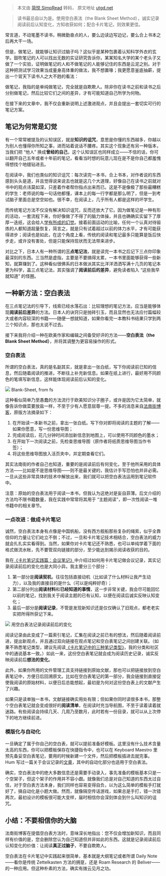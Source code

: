 > 本文由 [简悦 SimpRead](http://ksria.com/simpread/) 转码， 原文地址 [utgd.net](https://utgd.net/article/20113)

> 读书最忌自以为是。使用空白表法（the Blank Sheet Method），诚实记录阅读前后认知变化，方知收获如何；配合卡片笔记，则效果更佳。

常言道，不动笔墨不读书，稍微勤奋点的人，要么边读边写边记，要么合上书本之后再大干一场。

但是，做笔记，就能够让知识过脑子吗？这似乎是某种包裹着认知科学外衣的玄学。鼓吹笔记的人可以找出无数的实证研究告诉你，某某知名大学的某个老头子又做了一个实验，证明做笔记的人和不做笔记的人能够记住的东西是云泥之别。对于这种把测试学习效果当成量身高体重的做法，我不想置喙；我更愿意釜底抽薪，提出一个冐天下读书人之大不韪的看法：

做笔记，我指的是单纯做笔记，完全就是自欺欺人。除非你在读书之前和读书之后分别做笔记，然后比较它们之间的差异，才有可能知道自己所学为何物。

在接下来的文章中，我不仅会重新说明上述激进观点，并且会提出一套切实可行的笔记方案。

笔记为何常是幻觉
--------

有一个常常被提及的认知误区，就是**知识的诅咒**，意思是你懂的东西越多，你越以为别人也懂得你所知之事，进而站着说话不腰疼。其实这个现象还有另一种版本，当我们把 “他人” 换成**曾经的自己**，这个认知误区也同样成立——不信的话，你可以翻开自己五年或者十年前的笔记，看看当时想的玩意儿现在是不是你自己都羞愧得想找个地缝钻进去。

在阅读中，我们也类似的知识诅咒：每次读完一本书，合上书本，对作者说的东西感到头头是道，并且觉得说来说去也就是这几个大道理，好像自己在读书之前就对书中的观点讳莫如深，只差着作者帮你指点出来而已。这是不是像极了那些最糟糕的学生：老师说的每一句话他都懂，课本上的每一行字都是那么明了，但是一到考试脑子里面总是空空如也。很不幸，在阅读上，几乎所有人都是这样的坏学生。

而传统笔记方法不仅没有解决知识诅咒，反而还放大了它。因为做笔记是一种有形的活动，一套流程下来，你好像做了不得了的脑力体操，并且也确确实实留下了厚厚一迭纸，这会给人[学有所成的幻觉](https://notes.andymatuschak.org/z7kEFe6NfUSgtaDuUjST1oczKKzQQeQWk4Dbc)。接着前面运动的比喻，任何一个认真对待锻炼的人都知道超量恢复，简言之，就是只有试着超过以前的体力水平，才有可能获得进步；阅读也是如此，在这个角度上看，传统的阅读和笔记最多只能算是饭后快步走，或许没有害处，但是只能保持现状而无法带来进步。

对比之下，日本人有一种所谓的**三点笔记法**，就是读完一本书之后记下三点你印象最深刻的东西。三当然是虚指，主要是不要搞得太累，一本书里面能够获得一些新知，就算赚到了。这种看似很佛系的日本做派其实比洋洋洒洒写满十几页的笔记本更为科学，盖三点笔记法，其实强调了**阅读前后的差异**，避免读者陷入 “这些我早就知道” 的怪圈。

一种新方法：空白表法
----------

在三点笔记法的引导下，线索已经水落石出：比较理想的笔记方法，应当是能够体现**阅读前后差异**的方法。日本人的诀窍只是抛砖引玉，而且显然也无法应付篇幅较大或者内容较深的书籍——随便一想就知道，如果你看完一本教科书结果只学到两三个知识点，那也太说不过去。

接下来我将介绍一种在欧美作家和编辑之间备受好评的方法——**空白表法（the Blank Sheet Method）**，并将其调整为更容易操作的形式。

### 空白表法

所谓的空白表法，真的是名副其实，就是拿出一张白纸，写下你阅读前已知的信息，然后随着阅读的推进，不断往上补充新信息。如果在纸上进行，最好用不同颜色的笔填写新信息，这样能体现阅读前后认知的变化。

![](https://cdn.utgd.net/assets/uploads/2022/00/minja-0302175646.jpeg) Blank-Sheet, from fs

这种看似简单乃至愚蠢的方法流行于欧美知识分子圈子，或许是因为它太简单，就像告诉你做菜要放盐一样，不至于少有人愿意屈尊一提。不多的消息来自[法南街博客](https://fs.blog/how-to-retain-more-of-what-you-read/)，原版方法摘录如下：

1.  在开始读一本新书之前，拿出一张白纸。写下你对即将阅读的主题的了解——如果你愿意，写一份思维导图；
2.  完成阅读后，花几分钟时间添加新信息到地图上，可以使用不同颜色的墨水；
3.  在开始下一次阅读之前，先检查思维导图（原作者将纸质思维导图当作书签）；
4.  将这些思维导图放入活页夹中，并定期查看它们。

其实法南街的作者自己也知道，重要的是阅读前后有何变化，至于他所采用的具体方法——比如是不是思维导图——则不是最关键的，我估计手写恐怕也并非必需。一旦从这些非常具体的技术中解放出来，我们就可以把空白表法运用到笔记软件中。

注意：原始的空白表法用于阅读一本书，但我认为这绝对是妄自菲薄。后文介绍的方法均不限书籍数量，我在实践中常常将其用于 “主题阅读”，即一次性阅读一堆书籍中的相关章节。

### 一点改进：做成卡片笔记

诚然，空白表法本身有点像是中国帆船，没有西方舰船那些复杂的绳索，似乎全靠信仰的力量让它们屹立不倒；不过，一旦和卡片笔记技术相结合，空白表法的威力就会扎扎实实看得到。当然，如果你对卡片笔记还不熟悉，也可以单纯学着下面的格式做流水帐，先不要管双向链接的部分，至少能达到揭示阅读收获的目的。

我在[《卡片笔记实践篇：会议笔记》](https://utgd.net/article/20105/)中介绍过如何用卡片笔记做会议记录，其实记录阅读前后的变化也是大同小异。我主要分三个部分：

1.  第一部分是**阅读契机**，往往包括直接动机（比如读了什么材料让我产生动力），以及我的直接目的是什么（可以是纯粹好奇）；
2.  第二部分列出**阅读材料**和**已经知道的事情**，这一步非常关键，我会尽可能回忆以前的笔记，找到我关于阅读主题的已有认知，以便在阅读后诚实反映认知变化；
3.  最后一部分是**阅读记录**，不管是发现新知识还是仅仅确认了旧观点，都老老实实把所得所获记下来。

![](https://cdn.utgd.net/assets/uploads/2022/00/minja-0302175633.jpeg) 用空白表法记录阅读前后的变化

阅读记录由此变成了一篇索引笔记，汇集在阅读之前已有的想法，然后随着阅读前进，提出新观点，并且通过双向链接在观点笔记和空白表笔记之间创建关联。（如果不熟悉笔记类型，建议先阅读[《卡片笔记中的三种笔记类型》](https://utgd.net/article/6941)，我的分类和社区中的通说基本一致。）如此一来，这份空白表笔记就会成为阅读历史记录，诚实反映阅读前后**想法的变化**。

此外，如果你所用的文件管理工具支持链接到原始文献，那也可以把链接放到空白表笔记中，方便日后回溯原文。比如在空白表笔记的第一部分，我会链接到直接促使我阅读的原始材料，以便日后总能想起，最初是为何对这份空白表上的文献产生了兴趣。

如果只是读单独一本书，文献链接确实用处有限；但如果你同时读很多本书，那整个空白表笔记就会变成很好的**阅读清单**，在阅读时充当导航图，不至于读着读着就迷路。有些阅读会持续几天、几周乃至数月，此时若有一份目录，就可以从上次停下的地方继续前进。

### 模版化与自动化

一旦确定了属于你自己的空白表，就可以提前准备好模板。这里没有什么技术含量太高的东西，你可以把模板保存在快捷指令中，也可以在 Keyboard Maestro 里预先备妥空白表笔记，要用的时候新建一个文件，然后把模板插进去就完事。Hum 写过一篇关于会议记录的[文章](https://utgd.net/article/8879)，其中的自动化部分也适用于空白表法。

确实，空白表法中的绝大多数信息还是需要手动录入，事先准备的模板基本只是一个空架子，但这个架子的作用并不容小觑。就像我们总是对自己知道的东西太过自信，对于空白表方法本身，我们同样也容易变得自负，以为这么简单的模板手打就好了，搞自动化是小题大做。然而，就像隔空传话游戏，如果总是手打，错一次错两次，最初设计的模板很可能大变样，届时相信你会深刻体会到什么叫知识的诅咒。

小结：不要相信你的大脑
-----------

法南街博客在提倡空白表方法时，意味深长地指出：您不仅会增加新知识，而且同样有价值的是，您会删除您认为自己知道但并非如此的东西。这就是记录阅读前后认知变化的价值：让阅读**真正过脑子**，不要自欺欺人。

空白表法在卡片笔记中实践起来很简单，基本就是大纲笔记或者所谓 Daily Note——看你是传统 Zettelkasten 方法的拥趸，还是 Roam Research 的 Beliver——的一种应用。但这种朴素的方法，确实有拨云见月之功。